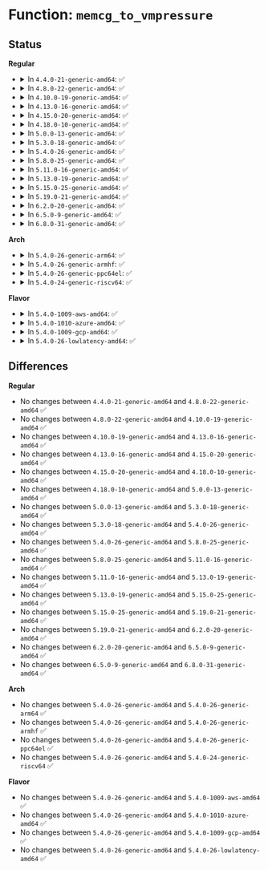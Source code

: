 # Function: <code>memcg_to_vmpressure</code>

## Status
<b>Regular</b>
<ul>
<li>
<details>
<summary>In <code>4.4.0-21-generic-amd64</code>: ✅</summary>

```c
struct vmpressure * memcg_to_vmpressure(struct mem_cgroup * memcg)
```

```json
{
  "name": "memcg_to_vmpressure",
  "collision_type": "Unique Global",
  "inline_type": "No",
  "funcs": [
    {
      "addr": 18446744071580927616,
      "name": "memcg_to_vmpressure",
      "external": true,
      "loc": "mm/memcontrol.c:249",
      "file": "mm/memcontrol.c",
      "inline": "seen, unknown",
      "caller_inline": [],
      "caller_func": [
        "mm/vmpressure.c:vmpressure",
        "mm/vmpressure.c:vmpressure_register_event",
        "mm/vmpressure.c:vmpressure_unregister_event"
      ]
    }
  ],
  "symbols": [
    {
      "addr": 18446744071580927616,
      "name": "memcg_to_vmpressure",
      "section": ".text",
      "bind": "STB_GLOBAL",
      "size": 29
    }
  ]
}
```
</details>
</li>
<li>
<details>
<summary>In <code>4.8.0-22-generic-amd64</code>: ✅</summary>

```c
struct vmpressure * memcg_to_vmpressure(struct mem_cgroup * memcg)
```

```json
{
  "name": "memcg_to_vmpressure",
  "collision_type": "Unique Global",
  "inline_type": "No",
  "funcs": [
    {
      "addr": 18446744071581074176,
      "name": "memcg_to_vmpressure",
      "external": true,
      "loc": "mm/memcontrol.c:251",
      "file": "mm/memcontrol.c",
      "inline": "seen, unknown",
      "caller_inline": [],
      "caller_func": [
        "mm/vmpressure.c:vmpressure_unregister_event",
        "mm/vmpressure.c:vmpressure_register_event",
        "mm/vmpressure.c:vmpressure",
        "mm/vmpressure.c:vmpressure_work_fn"
      ]
    }
  ],
  "symbols": [
    {
      "addr": 18446744071581074176,
      "name": "memcg_to_vmpressure",
      "section": ".text",
      "bind": "STB_GLOBAL",
      "size": 29
    }
  ]
}
```
</details>
</li>
<li>
<details>
<summary>In <code>4.10.0-19-generic-amd64</code>: ✅</summary>

```c
struct vmpressure * memcg_to_vmpressure(struct mem_cgroup * memcg)
```

```json
{
  "name": "memcg_to_vmpressure",
  "collision_type": "Unique Global",
  "inline_type": "No",
  "funcs": [
    {
      "addr": 18446744071581149584,
      "name": "memcg_to_vmpressure",
      "external": true,
      "loc": "mm/memcontrol.c:251",
      "file": "mm/memcontrol.c",
      "inline": "seen, unknown",
      "caller_inline": [],
      "caller_func": [
        "mm/vmpressure.c:vmpressure_unregister_event",
        "mm/vmpressure.c:vmpressure_register_event",
        "mm/vmpressure.c:vmpressure",
        "mm/vmpressure.c:vmpressure_work_fn"
      ]
    }
  ],
  "symbols": [
    {
      "addr": 18446744071581149584,
      "name": "memcg_to_vmpressure",
      "section": ".text",
      "bind": "STB_GLOBAL",
      "size": 29
    }
  ]
}
```
</details>
</li>
<li>
<details>
<summary>In <code>4.13.0-16-generic-amd64</code>: ✅</summary>

```c
struct vmpressure * memcg_to_vmpressure(struct mem_cgroup * memcg)
```

```json
{
  "name": "memcg_to_vmpressure",
  "collision_type": "Unique Global",
  "inline_type": "No",
  "funcs": [
    {
      "addr": 18446744071581196704,
      "name": "memcg_to_vmpressure",
      "external": true,
      "loc": "mm/memcontrol.c:236",
      "file": "mm/memcontrol.c",
      "inline": "seen, unknown",
      "caller_inline": [],
      "caller_func": [
        "mm/vmpressure.c:vmpressure_unregister_event",
        "mm/vmpressure.c:vmpressure_register_event",
        "mm/vmpressure.c:vmpressure",
        "mm/vmpressure.c:vmpressure_work_fn"
      ]
    }
  ],
  "symbols": [
    {
      "addr": 18446744071581196704,
      "name": "memcg_to_vmpressure",
      "section": ".text",
      "bind": "STB_GLOBAL",
      "size": 29
    }
  ]
}
```
</details>
</li>
<li>
<details>
<summary>In <code>4.15.0-20-generic-amd64</code>: ✅</summary>

```c
struct vmpressure * memcg_to_vmpressure(struct mem_cgroup * memcg)
```

```json
{
  "name": "memcg_to_vmpressure",
  "collision_type": "Unique Global",
  "inline_type": "No",
  "funcs": [
    {
      "addr": 18446744071581326656,
      "name": "memcg_to_vmpressure",
      "external": true,
      "loc": "mm/memcontrol.c:237",
      "file": "mm/memcontrol.c",
      "inline": "seen, unknown",
      "caller_inline": [],
      "caller_func": [
        "mm/vmpressure.c:vmpressure_unregister_event",
        "mm/vmpressure.c:vmpressure_register_event",
        "mm/vmpressure.c:vmpressure",
        "mm/vmpressure.c:vmpressure_work_fn"
      ]
    }
  ],
  "symbols": [
    {
      "addr": 18446744071581326656,
      "name": "memcg_to_vmpressure",
      "section": ".text",
      "bind": "STB_GLOBAL",
      "size": 29
    }
  ]
}
```
</details>
</li>
<li>
<details>
<summary>In <code>4.18.0-10-generic-amd64</code>: ✅</summary>

```c
struct vmpressure * memcg_to_vmpressure(struct mem_cgroup * memcg)
```

```json
{
  "name": "memcg_to_vmpressure",
  "collision_type": "Unique Global",
  "inline_type": "No",
  "funcs": [
    {
      "addr": 18446744071581474768,
      "name": "memcg_to_vmpressure",
      "external": true,
      "loc": "mm/memcontrol.c:237",
      "file": "mm/memcontrol.c",
      "inline": "seen, unknown",
      "caller_inline": [],
      "caller_func": [
        "mm/vmpressure.c:vmpressure_unregister_event",
        "mm/vmpressure.c:vmpressure_register_event",
        "mm/vmpressure.c:vmpressure",
        "mm/vmpressure.c:vmpressure_work_fn"
      ]
    }
  ],
  "symbols": [
    {
      "addr": 18446744071581474768,
      "name": "memcg_to_vmpressure",
      "section": ".text",
      "bind": "STB_GLOBAL",
      "size": 29
    }
  ]
}
```
</details>
</li>
<li>
<details>
<summary>In <code>5.0.0-13-generic-amd64</code>: ✅</summary>

```c
struct vmpressure * memcg_to_vmpressure(struct mem_cgroup * memcg)
```

```json
{
  "name": "memcg_to_vmpressure",
  "collision_type": "Unique Global",
  "inline_type": "No",
  "funcs": [
    {
      "addr": 18446744071581557104,
      "name": "memcg_to_vmpressure",
      "external": true,
      "loc": "mm/memcontrol.c:252",
      "file": "mm/memcontrol.c",
      "inline": "seen, unknown",
      "caller_inline": [],
      "caller_func": [
        "mm/vmpressure.c:vmpressure_unregister_event",
        "mm/vmpressure.c:vmpressure_register_event",
        "mm/vmpressure.c:vmpressure",
        "mm/vmpressure.c:vmpressure_work_fn"
      ]
    }
  ],
  "symbols": [
    {
      "addr": 18446744071581557104,
      "name": "memcg_to_vmpressure",
      "section": ".text",
      "bind": "STB_GLOBAL",
      "size": 29
    }
  ]
}
```
</details>
</li>
<li>
<details>
<summary>In <code>5.3.0-18-generic-amd64</code>: ✅</summary>

```c
struct vmpressure * memcg_to_vmpressure(struct mem_cgroup * memcg)
```

```json
{
  "name": "memcg_to_vmpressure",
  "collision_type": "Unique Global",
  "inline_type": "No",
  "funcs": [
    {
      "addr": 18446744071581672624,
      "name": "memcg_to_vmpressure",
      "external": true,
      "loc": "mm/memcontrol.c:251",
      "file": "mm/memcontrol.c",
      "inline": "seen, unknown",
      "caller_inline": [],
      "caller_func": [
        "mm/vmpressure.c:vmpressure_unregister_event",
        "mm/vmpressure.c:vmpressure_register_event",
        "mm/vmpressure.c:vmpressure",
        "mm/vmpressure.c:vmpressure_work_fn"
      ]
    }
  ],
  "symbols": [
    {
      "addr": 18446744071581672624,
      "name": "memcg_to_vmpressure",
      "section": ".text",
      "bind": "STB_GLOBAL",
      "size": 29
    }
  ]
}
```
</details>
</li>
<li>
<details>
<summary>In <code>5.4.0-26-generic-amd64</code>: ✅</summary>

```c
struct vmpressure * memcg_to_vmpressure(struct mem_cgroup * memcg)
```

```json
{
  "name": "memcg_to_vmpressure",
  "collision_type": "Unique Global",
  "inline_type": "No",
  "funcs": [
    {
      "addr": 18446744071581744880,
      "name": "memcg_to_vmpressure",
      "external": true,
      "loc": "mm/memcontrol.c:256",
      "file": "mm/memcontrol.c",
      "inline": "seen, unknown",
      "caller_inline": [],
      "caller_func": [
        "mm/vmpressure.c:vmpressure_unregister_event",
        "mm/vmpressure.c:vmpressure_register_event",
        "mm/vmpressure.c:vmpressure",
        "mm/vmpressure.c:vmpressure_work_fn"
      ]
    }
  ],
  "symbols": [
    {
      "addr": 18446744071581744880,
      "name": "memcg_to_vmpressure",
      "section": ".text",
      "bind": "STB_GLOBAL",
      "size": 29
    }
  ]
}
```
</details>
</li>
<li>
<details>
<summary>In <code>5.8.0-25-generic-amd64</code>: ✅</summary>

```c
struct vmpressure * memcg_to_vmpressure(struct mem_cgroup * memcg)
```

```json
{
  "name": "memcg_to_vmpressure",
  "collision_type": "Unique Global",
  "inline_type": "No",
  "funcs": [
    {
      "addr": 18446744071581966464,
      "name": "memcg_to_vmpressure",
      "external": true,
      "loc": "mm/memcontrol.c:247",
      "file": "mm/memcontrol.c",
      "inline": "seen, unknown",
      "caller_inline": [],
      "caller_func": [
        "mm/vmpressure.c:vmpressure_unregister_event",
        "mm/vmpressure.c:vmpressure_register_event",
        "mm/vmpressure.c:vmpressure",
        "mm/vmpressure.c:vmpressure_work_fn"
      ]
    }
  ],
  "symbols": [
    {
      "addr": 18446744071581966464,
      "name": "memcg_to_vmpressure",
      "section": ".text",
      "bind": "STB_GLOBAL",
      "size": 29
    }
  ]
}
```
</details>
</li>
<li>
<details>
<summary>In <code>5.11.0-16-generic-amd64</code>: ✅</summary>

```c
struct vmpressure * memcg_to_vmpressure(struct mem_cgroup * memcg)
```

```json
{
  "name": "memcg_to_vmpressure",
  "collision_type": "Unique Global",
  "inline_type": "No",
  "funcs": [
    {
      "addr": 18446744071582015152,
      "name": "memcg_to_vmpressure",
      "external": true,
      "loc": "mm/memcontrol.c:243",
      "file": "mm/memcontrol.c",
      "inline": "seen, unknown",
      "caller_inline": [],
      "caller_func": [
        "mm/vmpressure.c:vmpressure_unregister_event",
        "mm/vmpressure.c:vmpressure_register_event",
        "mm/vmpressure.c:vmpressure",
        "mm/vmpressure.c:vmpressure_work_fn"
      ]
    }
  ],
  "symbols": [
    {
      "addr": 18446744071582015152,
      "name": "memcg_to_vmpressure",
      "section": ".text",
      "bind": "STB_GLOBAL",
      "size": 29
    }
  ]
}
```
</details>
</li>
<li>
<details>
<summary>In <code>5.13.0-19-generic-amd64</code>: ✅</summary>

```c
struct vmpressure * memcg_to_vmpressure(struct mem_cgroup * memcg)
```

```json
{
  "name": "memcg_to_vmpressure",
  "collision_type": "Unique Global",
  "inline_type": "No",
  "funcs": [
    {
      "addr": 18446744071582040960,
      "name": "memcg_to_vmpressure",
      "external": true,
      "loc": "mm/memcontrol.c:243",
      "file": "mm/memcontrol.c",
      "inline": "seen, unknown",
      "caller_inline": [],
      "caller_func": [
        "mm/vmpressure.c:vmpressure_unregister_event",
        "mm/vmpressure.c:vmpressure_register_event",
        "mm/vmpressure.c:vmpressure",
        "mm/vmpressure.c:vmpressure_work_fn"
      ]
    }
  ],
  "symbols": [
    {
      "addr": 18446744071582040960,
      "name": "memcg_to_vmpressure",
      "section": ".text",
      "bind": "STB_GLOBAL",
      "size": 29
    }
  ]
}
```
</details>
</li>
<li>
<details>
<summary>In <code>5.15.0-25-generic-amd64</code>: ✅</summary>

```c
struct vmpressure * memcg_to_vmpressure(struct mem_cgroup * memcg)
```

```json
{
  "name": "memcg_to_vmpressure",
  "collision_type": "Unique Global",
  "inline_type": "No",
  "funcs": [
    {
      "addr": 18446744071582343744,
      "name": "memcg_to_vmpressure",
      "external": true,
      "loc": "mm/memcontrol.c:244",
      "file": "mm/memcontrol.c",
      "inline": "seen, unknown",
      "caller_inline": [],
      "caller_func": [
        "mm/vmpressure.c:vmpressure_unregister_event",
        "mm/vmpressure.c:vmpressure_register_event",
        "mm/vmpressure.c:vmpressure_work_fn"
      ]
    }
  ],
  "symbols": [
    {
      "addr": 18446744071582343744,
      "name": "memcg_to_vmpressure",
      "section": ".text",
      "bind": "STB_GLOBAL",
      "size": 29
    }
  ]
}
```
</details>
</li>
<li>
<details>
<summary>In <code>5.19.0-21-generic-amd64</code>: ✅</summary>

```c
struct vmpressure * memcg_to_vmpressure(struct mem_cgroup * memcg)
```

```json
{
  "name": "memcg_to_vmpressure",
  "collision_type": "Unique Global",
  "inline_type": "No",
  "funcs": [
    {
      "addr": 18446744071582838256,
      "name": "memcg_to_vmpressure",
      "external": true,
      "loc": "mm/memcontrol.c:243",
      "file": "mm/memcontrol.c",
      "inline": "seen, unknown",
      "caller_inline": [],
      "caller_func": [
        "mm/vmpressure.c:vmpressure_unregister_event",
        "mm/vmpressure.c:vmpressure_register_event",
        "mm/vmpressure.c:vmpressure_work_fn"
      ]
    }
  ],
  "symbols": [
    {
      "addr": 18446744071582838256,
      "name": "memcg_to_vmpressure",
      "section": ".text",
      "bind": "STB_GLOBAL",
      "size": 35
    }
  ]
}
```
</details>
</li>
<li>
<details>
<summary>In <code>6.2.0-20-generic-amd64</code>: ✅</summary>

```c
struct vmpressure * memcg_to_vmpressure(struct mem_cgroup * memcg)
```

```json
{
  "name": "memcg_to_vmpressure",
  "collision_type": "Unique Global",
  "inline_type": "No",
  "funcs": [
    {
      "addr": 18446744071583383296,
      "name": "memcg_to_vmpressure",
      "external": true,
      "loc": "mm/memcontrol.c:236",
      "file": "mm/memcontrol.c",
      "inline": "seen, unknown",
      "caller_inline": [],
      "caller_func": [
        "mm/vmpressure.c:vmpressure_unregister_event",
        "mm/vmpressure.c:vmpressure_register_event",
        "mm/vmpressure.c:vmpressure_work_fn"
      ]
    }
  ],
  "symbols": [
    {
      "addr": 18446744071583383296,
      "name": "memcg_to_vmpressure",
      "section": ".text",
      "bind": "STB_GLOBAL",
      "size": 35
    }
  ]
}
```
</details>
</li>
<li>
<details>
<summary>In <code>6.5.0-9-generic-amd64</code>: ✅</summary>

```c
struct vmpressure * memcg_to_vmpressure(struct mem_cgroup * memcg)
```

```json
{
  "name": "memcg_to_vmpressure",
  "collision_type": "Unique Global",
  "inline_type": "No",
  "funcs": [
    {
      "addr": 18446744071583603872,
      "name": "memcg_to_vmpressure",
      "external": true,
      "loc": "mm/memcontrol.c:240",
      "file": "mm/memcontrol.c",
      "inline": "seen, unknown",
      "caller_inline": [],
      "caller_func": [
        "mm/vmpressure.c:vmpressure_unregister_event",
        "mm/vmpressure.c:vmpressure_register_event",
        "mm/vmpressure.c:vmpressure_work_fn"
      ]
    }
  ],
  "symbols": [
    {
      "addr": 18446744071583603872,
      "name": "memcg_to_vmpressure",
      "section": ".text",
      "bind": "STB_GLOBAL",
      "size": 35
    }
  ]
}
```
</details>
</li>
<li>
<details>
<summary>In <code>6.8.0-31-generic-amd64</code>: ✅</summary>

```c
struct vmpressure * memcg_to_vmpressure(struct mem_cgroup * memcg)
```

```json
{
  "name": "memcg_to_vmpressure",
  "collision_type": "Unique Global",
  "inline_type": "No",
  "funcs": [
    {
      "addr": 18446744071583798400,
      "name": "memcg_to_vmpressure",
      "external": true,
      "loc": "mm/memcontrol.c:241",
      "file": "mm/memcontrol.c",
      "inline": "seen, unknown",
      "caller_inline": [],
      "caller_func": [
        "mm/vmpressure.c:vmpressure_unregister_event",
        "mm/vmpressure.c:vmpressure_register_event",
        "mm/vmpressure.c:vmpressure_work_fn"
      ]
    }
  ],
  "symbols": [
    {
      "addr": 18446744071583798400,
      "name": "memcg_to_vmpressure",
      "section": ".text",
      "bind": "STB_GLOBAL",
      "size": 35
    }
  ]
}
```
</details>
</li>
</ul>
<b>Arch</b>
<ul>
<li>
<details>
<summary>In <code>5.4.0-26-generic-arm64</code>: ✅</summary>

```c
struct vmpressure * memcg_to_vmpressure(struct mem_cgroup * memcg)
```

```json
{
  "name": "memcg_to_vmpressure",
  "collision_type": "Unique Global",
  "inline_type": "No",
  "funcs": [
    {
      "addr": 18446603336493197616,
      "name": "memcg_to_vmpressure",
      "external": true,
      "loc": "mm/memcontrol.c:256",
      "file": "mm/memcontrol.c",
      "inline": "seen, unknown",
      "caller_inline": [],
      "caller_func": [
        "mm/vmpressure.c:vmpressure_unregister_event",
        "mm/vmpressure.c:vmpressure_register_event",
        "mm/vmpressure.c:vmpressure",
        "mm/vmpressure.c:vmpressure_work_fn"
      ]
    }
  ],
  "symbols": [
    {
      "addr": 18446603336493197616,
      "name": "memcg_to_vmpressure",
      "section": ".text",
      "bind": "STB_GLOBAL",
      "size": 56
    }
  ]
}
```
</details>
</li>
<li>
<details>
<summary>In <code>5.4.0-26-generic-armhf</code>: ✅</summary>

```c
struct vmpressure * memcg_to_vmpressure(struct mem_cgroup * memcg)
```

```json
{
  "name": "memcg_to_vmpressure",
  "collision_type": "Unique Global",
  "inline_type": "No",
  "funcs": [
    {
      "addr": 3226829156,
      "name": "memcg_to_vmpressure",
      "external": true,
      "loc": "mm/memcontrol.c:256",
      "file": "mm/memcontrol.c",
      "inline": "seen, unknown",
      "caller_inline": [],
      "caller_func": [
        "mm/vmpressure.c:vmpressure_unregister_event",
        "mm/vmpressure.c:vmpressure_register_event",
        "mm/vmpressure.c:vmpressure",
        "mm/vmpressure.c:vmpressure_work_fn"
      ]
    }
  ],
  "symbols": [
    {
      "addr": 3226829156,
      "name": "memcg_to_vmpressure",
      "section": ".text",
      "bind": "STB_GLOBAL",
      "size": 44
    }
  ]
}
```
</details>
</li>
<li>
<details>
<summary>In <code>5.4.0-26-generic-ppc64el</code>: ✅</summary>

```c
struct vmpressure * memcg_to_vmpressure(struct mem_cgroup * memcg)
```

```json
{
  "name": "memcg_to_vmpressure",
  "collision_type": "Unique Global",
  "inline_type": "No",
  "funcs": [
    {
      "addr": 13835058055286701216,
      "name": "memcg_to_vmpressure",
      "external": true,
      "loc": "mm/memcontrol.c:256",
      "file": "mm/memcontrol.c",
      "inline": "seen, unknown",
      "caller_inline": [],
      "caller_func": [
        "mm/vmpressure.c:vmpressure_unregister_event",
        "mm/vmpressure.c:vmpressure_register_event",
        "mm/vmpressure.c:vmpressure",
        "mm/vmpressure.c:vmpressure_work_fn"
      ]
    }
  ],
  "symbols": [
    {
      "addr": 13835058055286701216,
      "name": "memcg_to_vmpressure",
      "section": ".text",
      "bind": "STB_GLOBAL",
      "size": 48
    }
  ]
}
```
</details>
</li>
<li>
<details>
<summary>In <code>5.4.0-24-generic-riscv64</code>: ✅</summary>

```c
struct vmpressure * memcg_to_vmpressure(struct mem_cgroup * memcg)
```

```json
{
  "name": "memcg_to_vmpressure",
  "collision_type": "Unique Global",
  "inline_type": "No",
  "funcs": [
    {
      "addr": 18446743936272977066,
      "name": "memcg_to_vmpressure",
      "external": true,
      "loc": "mm/memcontrol.c:256",
      "file": "mm/memcontrol.c",
      "inline": "seen, unknown",
      "caller_inline": [],
      "caller_func": [
        "mm/vmpressure.c:vmpressure_unregister_event",
        "mm/vmpressure.c:vmpressure_register_event",
        "mm/vmpressure.c:vmpressure",
        "mm/vmpressure.c:vmpressure_work_fn"
      ]
    }
  ],
  "symbols": [
    {
      "addr": 18446743936272977066,
      "name": "memcg_to_vmpressure",
      "section": ".text",
      "bind": "STB_GLOBAL",
      "size": 60
    }
  ]
}
```
</details>
</li>
</ul>
<b>Flavor</b>
<ul>
<li>
<details>
<summary>In <code>5.4.0-1009-aws-amd64</code>: ✅</summary>

```c
struct vmpressure * memcg_to_vmpressure(struct mem_cgroup * memcg)
```

```json
{
  "name": "memcg_to_vmpressure",
  "collision_type": "Unique Global",
  "inline_type": "No",
  "funcs": [
    {
      "addr": 18446744071581713616,
      "name": "memcg_to_vmpressure",
      "external": true,
      "loc": "mm/memcontrol.c:256",
      "file": "mm/memcontrol.c",
      "inline": "seen, unknown",
      "caller_inline": [],
      "caller_func": [
        "mm/vmpressure.c:vmpressure_unregister_event",
        "mm/vmpressure.c:vmpressure_register_event",
        "mm/vmpressure.c:vmpressure",
        "mm/vmpressure.c:vmpressure_work_fn"
      ]
    }
  ],
  "symbols": [
    {
      "addr": 18446744071581713616,
      "name": "memcg_to_vmpressure",
      "section": ".text",
      "bind": "STB_GLOBAL",
      "size": 29
    }
  ]
}
```
</details>
</li>
<li>
<details>
<summary>In <code>5.4.0-1010-azure-amd64</code>: ✅</summary>

```c
struct vmpressure * memcg_to_vmpressure(struct mem_cgroup * memcg)
```

```json
{
  "name": "memcg_to_vmpressure",
  "collision_type": "Unique Global",
  "inline_type": "No",
  "funcs": [
    {
      "addr": 18446744071581652528,
      "name": "memcg_to_vmpressure",
      "external": true,
      "loc": "mm/memcontrol.c:256",
      "file": "mm/memcontrol.c",
      "inline": "seen, unknown",
      "caller_inline": [],
      "caller_func": [
        "mm/vmpressure.c:vmpressure_unregister_event",
        "mm/vmpressure.c:vmpressure_register_event",
        "mm/vmpressure.c:vmpressure",
        "mm/vmpressure.c:vmpressure_work_fn"
      ]
    }
  ],
  "symbols": [
    {
      "addr": 18446744071581652528,
      "name": "memcg_to_vmpressure",
      "section": ".text",
      "bind": "STB_GLOBAL",
      "size": 29
    }
  ]
}
```
</details>
</li>
<li>
<details>
<summary>In <code>5.4.0-1009-gcp-amd64</code>: ✅</summary>

```c
struct vmpressure * memcg_to_vmpressure(struct mem_cgroup * memcg)
```

```json
{
  "name": "memcg_to_vmpressure",
  "collision_type": "Unique Global",
  "inline_type": "No",
  "funcs": [
    {
      "addr": 18446744071581704928,
      "name": "memcg_to_vmpressure",
      "external": true,
      "loc": "mm/memcontrol.c:256",
      "file": "mm/memcontrol.c",
      "inline": "seen, unknown",
      "caller_inline": [],
      "caller_func": [
        "mm/vmpressure.c:vmpressure_unregister_event",
        "mm/vmpressure.c:vmpressure_register_event",
        "mm/vmpressure.c:vmpressure",
        "mm/vmpressure.c:vmpressure_work_fn"
      ]
    }
  ],
  "symbols": [
    {
      "addr": 18446744071581704928,
      "name": "memcg_to_vmpressure",
      "section": ".text",
      "bind": "STB_GLOBAL",
      "size": 29
    }
  ]
}
```
</details>
</li>
<li>
<details>
<summary>In <code>5.4.0-26-lowlatency-amd64</code>: ✅</summary>

```c
struct vmpressure * memcg_to_vmpressure(struct mem_cgroup * memcg)
```

```json
{
  "name": "memcg_to_vmpressure",
  "collision_type": "Unique Global",
  "inline_type": "No",
  "funcs": [
    {
      "addr": 18446744071581772192,
      "name": "memcg_to_vmpressure",
      "external": true,
      "loc": "mm/memcontrol.c:256",
      "file": "mm/memcontrol.c",
      "inline": "seen, unknown",
      "caller_inline": [],
      "caller_func": [
        "mm/vmpressure.c:vmpressure_unregister_event",
        "mm/vmpressure.c:vmpressure_register_event",
        "mm/vmpressure.c:vmpressure",
        "mm/vmpressure.c:vmpressure_work_fn"
      ]
    }
  ],
  "symbols": [
    {
      "addr": 18446744071581772192,
      "name": "memcg_to_vmpressure",
      "section": ".text",
      "bind": "STB_GLOBAL",
      "size": 29
    }
  ]
}
```
</details>
</li>
</ul>

## Differences
<b>Regular</b>
<ul>
<li>
No changes between <code>4.4.0-21-generic-amd64</code> and <code>4.8.0-22-generic-amd64</code> ✅
</li>
<li>
No changes between <code>4.8.0-22-generic-amd64</code> and <code>4.10.0-19-generic-amd64</code> ✅
</li>
<li>
No changes between <code>4.10.0-19-generic-amd64</code> and <code>4.13.0-16-generic-amd64</code> ✅
</li>
<li>
No changes between <code>4.13.0-16-generic-amd64</code> and <code>4.15.0-20-generic-amd64</code> ✅
</li>
<li>
No changes between <code>4.15.0-20-generic-amd64</code> and <code>4.18.0-10-generic-amd64</code> ✅
</li>
<li>
No changes between <code>4.18.0-10-generic-amd64</code> and <code>5.0.0-13-generic-amd64</code> ✅
</li>
<li>
No changes between <code>5.0.0-13-generic-amd64</code> and <code>5.3.0-18-generic-amd64</code> ✅
</li>
<li>
No changes between <code>5.3.0-18-generic-amd64</code> and <code>5.4.0-26-generic-amd64</code> ✅
</li>
<li>
No changes between <code>5.4.0-26-generic-amd64</code> and <code>5.8.0-25-generic-amd64</code> ✅
</li>
<li>
No changes between <code>5.8.0-25-generic-amd64</code> and <code>5.11.0-16-generic-amd64</code> ✅
</li>
<li>
No changes between <code>5.11.0-16-generic-amd64</code> and <code>5.13.0-19-generic-amd64</code> ✅
</li>
<li>
No changes between <code>5.13.0-19-generic-amd64</code> and <code>5.15.0-25-generic-amd64</code> ✅
</li>
<li>
No changes between <code>5.15.0-25-generic-amd64</code> and <code>5.19.0-21-generic-amd64</code> ✅
</li>
<li>
No changes between <code>5.19.0-21-generic-amd64</code> and <code>6.2.0-20-generic-amd64</code> ✅
</li>
<li>
No changes between <code>6.2.0-20-generic-amd64</code> and <code>6.5.0-9-generic-amd64</code> ✅
</li>
<li>
No changes between <code>6.5.0-9-generic-amd64</code> and <code>6.8.0-31-generic-amd64</code> ✅
</li>
</ul>
<b>Arch</b>
<ul>
<li>
No changes between <code>5.4.0-26-generic-amd64</code> and <code>5.4.0-26-generic-arm64</code> ✅
</li>
<li>
No changes between <code>5.4.0-26-generic-amd64</code> and <code>5.4.0-26-generic-armhf</code> ✅
</li>
<li>
No changes between <code>5.4.0-26-generic-amd64</code> and <code>5.4.0-26-generic-ppc64el</code> ✅
</li>
<li>
No changes between <code>5.4.0-26-generic-amd64</code> and <code>5.4.0-24-generic-riscv64</code> ✅
</li>
</ul>
<b>Flavor</b>
<ul>
<li>
No changes between <code>5.4.0-26-generic-amd64</code> and <code>5.4.0-1009-aws-amd64</code> ✅
</li>
<li>
No changes between <code>5.4.0-26-generic-amd64</code> and <code>5.4.0-1010-azure-amd64</code> ✅
</li>
<li>
No changes between <code>5.4.0-26-generic-amd64</code> and <code>5.4.0-1009-gcp-amd64</code> ✅
</li>
<li>
No changes between <code>5.4.0-26-generic-amd64</code> and <code>5.4.0-26-lowlatency-amd64</code> ✅
</li>
</ul>
